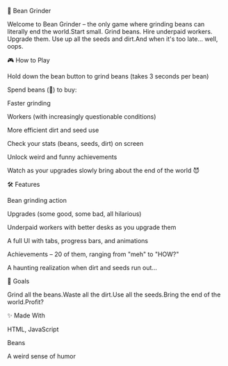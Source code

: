 🫘 Bean Grinder

Welcome to Bean Grinder – the only game where grinding beans can literally end the world.Start small. Grind beans. Hire underpaid workers. Upgrade them. Use up all the seeds and dirt.And when it's too late... well, oops.

🎮 How to Play

Hold down the bean button to grind beans (takes 3 seconds per bean)

Spend beans (🫘) to buy:

Faster grinding

Workers (with increasingly questionable conditions)

More efficient dirt and seed use

Check your stats (beans, seeds, dirt) on screen

Unlock weird and funny achievements

Watch as your upgrades slowly bring about the end of the world 😈

🛠 Features

Bean grinding action

Upgrades (some good, some bad, all hilarious)

Underpaid workers with better desks as you upgrade them

A full UI with tabs, progress bars, and animations

Achievements – 20 of them, ranging from "meh" to "HOW?"

A haunting realization when dirt and seeds run out...

🎯 Goals

Grind all the beans.Waste all the dirt.Use all the seeds.Bring the end of the world.Profit?

✨ Made With

HTML, JavaScript

Beans

A weird sense of humor

